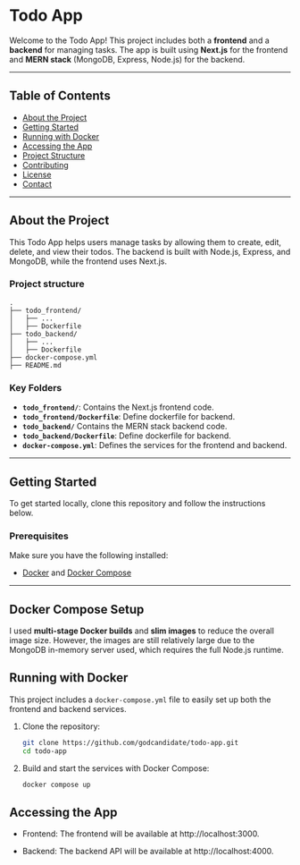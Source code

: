 # Todo App

Welcome to the Todo App! This project includes both a **frontend** and a **backend** for managing tasks. The app is built using **Next.js** for the frontend and **MERN stack** (MongoDB, Express, Node.js) for the backend.

---

## Table of Contents

- [About the Project](#about-the-project)
- [Getting Started](#getting-started)
- [Running with Docker](#running-with-docker)
- [Accessing the App](#accessing-the-app)
- [Project Structure](#project-structure)
- [Contributing](#contributing)
- [License](#license)
- [Contact](#contact)

---

## About the Project

This Todo App helps users manage tasks by allowing them to create, edit, delete, and view their todos. The backend is built with Node.js, Express, and MongoDB, while the frontend uses Next.js.

### Project structure
```plaintext
.
├── todo_frontend/
│   ├── ...
│   ├── Dockerfile
├── todo_backend/
│   ├── ...
│   ├── Dockerfile
├── docker-compose.yml
├── README.md
```

### Key Folders
- **`todo_frontend/`**: Contains the Next.js frontend code.
- **`todo_frontend/Dockerfile`**: Define dockerfile for backend.
- **`todo_backend/`** Contains the MERN stack backend code.
- **`todo_backend/Dockerfile`**: Define dockerfile for backend.
- **`docker-compose.yml`**: Defines the services for the frontend and backend.


---

## Getting Started

To get started locally, clone this repository and follow the instructions below.

### Prerequisites

Make sure you have the following installed:
- [Docker](https://www.docker.com/get-started) and [Docker Compose](https://docs.docker.com/compose/install/)

---
## Docker Compose Setup

I used **multi-stage Docker builds** and **slim images** to reduce the overall image size. However, the images are still relatively large due to the MongoDB in-memory server used, which requires the full Node.js runtime.


## Running with Docker

This project includes a `docker-compose.yml` file to easily set up both the frontend and backend services.

1. Clone the repository:
   ```bash
   git clone https://github.com/godcandidate/todo-app.git
   cd todo-app

2. Build and start the services with Docker Compose:
   ```bash
   docker compose up

## Accessing the App

- Frontend: The frontend will be available at http://localhost:3000.

- Backend: The backend API will be available at http://localhost:4000.

